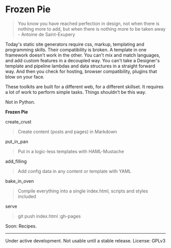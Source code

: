# Frozen Pie
        
> You know you have reached perfection in design, not when there is nothing more to add, but when 
there is nothing more to be taken away - Antoine de Saint-Exupery


Today's static site generators require css, markup, templating and programming skills. Their compatibility is broken. A template in one framework doesn't work in the other. You can't mix and match languages, and add custom features in a decoupled way. You can't take a Designer's template and pipeline lambdas and data structures in a straight forward way.  And then you check for hosting, browser compatibility, plugins that blow on your face. 
 
These toolkits are built for a different web, for a different skillset. It requires a lot of work to perform simple tasks. Things shouldn’t be this way.

Not in Python.
    
**Frozen Pie**
   
create_crust
> Create content (posts and pages) in Markdown
    
put_in_pan
> Put in a logic-less templates with HAML-Mustache
    
add_filling
> Add config data in any content or template with YAML 
    
bake_in_oven
> Compile everything into a single index.html, scripts and styles included
    
serve
> git push index.html :gh-pages
    
Soon: Recipes.
 
---
Under active development. Not usable until a stable release. License: GPLv3
    
